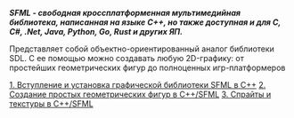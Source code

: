 ***SFML - свободная кроссплатформенная мультимедийная библиотека, написанная на языке C++, но также доступная и для C, C#, .Net, Java, Python, Go, Rust и других ЯП.*** 

Представляет собой объектно-ориентированный аналог библиотеки SDL. С ее помощью можно создавать любую 2D-графику: от простейших геометрических фигур до полноценных игр-платформеров

[1. Вступление и установка графической библиотеки SFML в C++]()
[2. Создание простых геометрических фигур в C++/SFML]()
[3. Спрайты и текстуры в C++/SFML]()